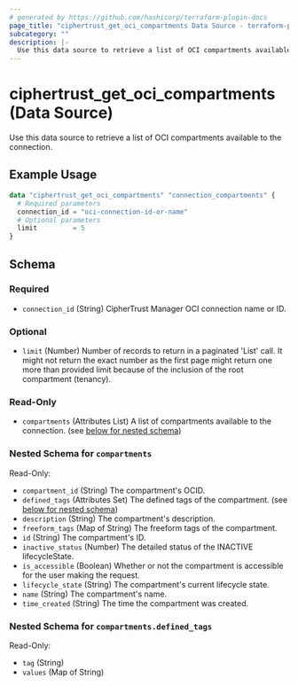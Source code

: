 ```yaml
---
# generated by https://github.com/hashicorp/terraform-plugin-docs
page_title: "ciphertrust_get_oci_compartments Data Source - terraform-provider-ciphertrust"
subcategory: ""
description: |-
  Use this data source to retrieve a list of OCI compartments available to the connection.
---
```


# ciphertrust_get_oci_compartments (Data Source)

Use this data source to retrieve a list of OCI compartments available to the connection.

## Example Usage

```terraform
data "ciphertrust_get_oci_compartments" "connection_compartments" {
  # Required parameters
  connection_id = "oci-connection-id-or-name"
  # Optional parameters
  limit         = 5
}
```

<!-- schema generated by tfplugindocs -->
## Schema

### Required

- `connection_id` (String) CipherTrust Manager OCI connection name or ID.

### Optional

- `limit` (Number) Number of records to return in a paginated 'List' call. It might not return the exact number as the first page might return one more than provided limit because of the inclusion of the root compartment (tenancy).

### Read-Only

- `compartments` (Attributes List) A list of compartments available to the connection. (see [below for nested schema](#nestedatt--compartments))

<a id="nestedatt--compartments"></a>
### Nested Schema for `compartments`

Read-Only:

- `compartment_id` (String) The compartment's OCID.
- `defined_tags` (Attributes Set) The defined tags of the compartment. (see [below for nested schema](#nestedatt--compartments--defined_tags))
- `description` (String) The compartment's description.
- `freeform_tags` (Map of String) The freeform tags of the compartment.
- `id` (String) The compartment's ID.
- `inactive_status` (Number) The detailed status of the INACTIVE lifecycleState.
- `is_accessible` (Boolean) Whether or not the compartment is accessible for the user making the request.
- `lifecycle_state` (String) The compartment's current lifecycle state.
- `name` (String) The compartment's name.
- `time_created` (String) The time the compartment was created.

<a id="nestedatt--compartments--defined_tags"></a>
### Nested Schema for `compartments.defined_tags`

Read-Only:

- `tag` (String)
- `values` (Map of String)

